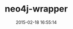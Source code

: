 ---
layout: post
title:  "neo4j-wrapper"
repo:   "andreasronge/neo4j-wrapper/tree"
date:   2015-02-18 16:55:14
gemurl: http://github.com/andreasronge/neo4j-wrapper/tree
---